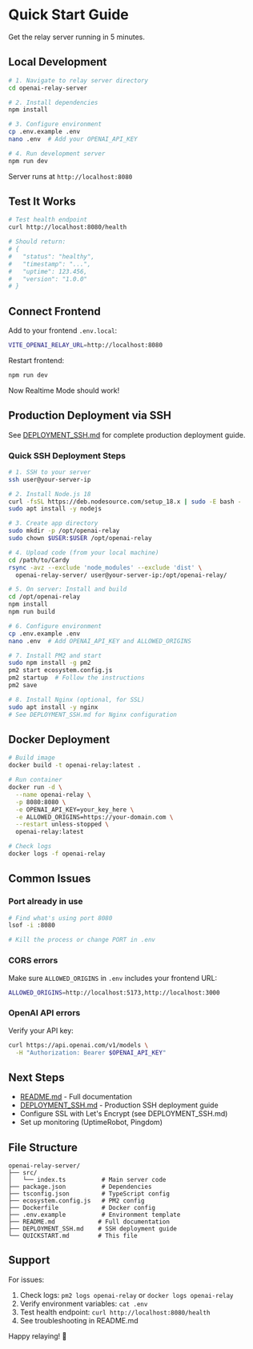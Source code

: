 # Quick Start Guide

Get the relay server running in 5 minutes.

## Local Development

```bash
# 1. Navigate to relay server directory
cd openai-relay-server

# 2. Install dependencies
npm install

# 3. Configure environment
cp .env.example .env
nano .env  # Add your OPENAI_API_KEY

# 4. Run development server
npm run dev
```

Server runs at `http://localhost:8080`

## Test It Works

```bash
# Test health endpoint
curl http://localhost:8080/health

# Should return:
# {
#   "status": "healthy",
#   "timestamp": "...",
#   "uptime": 123.456,
#   "version": "1.0.0"
# }
```

## Connect Frontend

Add to your frontend `.env.local`:
```bash
VITE_OPENAI_RELAY_URL=http://localhost:8080
```

Restart frontend:
```bash
npm run dev
```

Now Realtime Mode should work!

## Production Deployment via SSH

See [DEPLOYMENT_SSH.md](./DEPLOYMENT_SSH.md) for complete production deployment guide.

### Quick SSH Deployment Steps

```bash
# 1. SSH to your server
ssh user@your-server-ip

# 2. Install Node.js 18
curl -fsSL https://deb.nodesource.com/setup_18.x | sudo -E bash -
sudo apt install -y nodejs

# 3. Create app directory
sudo mkdir -p /opt/openai-relay
sudo chown $USER:$USER /opt/openai-relay

# 4. Upload code (from your local machine)
cd /path/to/Cardy
rsync -avz --exclude 'node_modules' --exclude 'dist' \
  openai-relay-server/ user@your-server-ip:/opt/openai-relay/

# 5. On server: Install and build
cd /opt/openai-relay
npm install
npm run build

# 6. Configure environment
cp .env.example .env
nano .env  # Add OPENAI_API_KEY and ALLOWED_ORIGINS

# 7. Install PM2 and start
sudo npm install -g pm2
pm2 start ecosystem.config.js
pm2 startup  # Follow the instructions
pm2 save

# 8. Install Nginx (optional, for SSL)
sudo apt install -y nginx
# See DEPLOYMENT_SSH.md for Nginx configuration
```

## Docker Deployment

```bash
# Build image
docker build -t openai-relay:latest .

# Run container
docker run -d \
  --name openai-relay \
  -p 8080:8080 \
  -e OPENAI_API_KEY=your_key_here \
  -e ALLOWED_ORIGINS=https://your-domain.com \
  --restart unless-stopped \
  openai-relay:latest

# Check logs
docker logs -f openai-relay
```

## Common Issues

### Port already in use

```bash
# Find what's using port 8080
lsof -i :8080

# Kill the process or change PORT in .env
```

### CORS errors

Make sure `ALLOWED_ORIGINS` in `.env` includes your frontend URL:
```bash
ALLOWED_ORIGINS=http://localhost:5173,http://localhost:3000
```

### OpenAI API errors

Verify your API key:
```bash
curl https://api.openai.com/v1/models \
  -H "Authorization: Bearer $OPENAI_API_KEY"
```

## Next Steps

- [README.md](./README.md) - Full documentation
- [DEPLOYMENT_SSH.md](./DEPLOYMENT_SSH.md) - Production SSH deployment guide
- Configure SSL with Let's Encrypt (see DEPLOYMENT_SSH.md)
- Set up monitoring (UptimeRobot, Pingdom)

## File Structure

```
openai-relay-server/
├── src/
│   └── index.ts          # Main server code
├── package.json          # Dependencies
├── tsconfig.json         # TypeScript config
├── ecosystem.config.js   # PM2 config
├── Dockerfile            # Docker config
├── .env.example          # Environment template
├── README.md            # Full documentation
├── DEPLOYMENT_SSH.md    # SSH deployment guide
└── QUICKSTART.md        # This file
```

## Support

For issues:
1. Check logs: `pm2 logs openai-relay` or `docker logs openai-relay`
2. Verify environment variables: `cat .env`
3. Test health endpoint: `curl http://localhost:8080/health`
4. See troubleshooting in README.md

Happy relaying! 🚀

